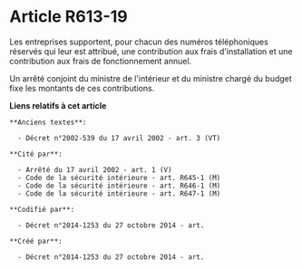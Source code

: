 # Article R613-19

Les entreprises supportent, pour chacun des numéros téléphoniques réservés qui leur est attribué, une contribution aux frais
d'installation et une contribution aux frais de fonctionnement annuel.

Un arrêté conjoint du ministre de l'intérieur et du ministre chargé du budget fixe les montants de ces contributions.

**Liens relatifs à cet article**

	**Anciens textes**:

	  - Décret n°2002-539 du 17 avril 2002 - art. 3 (VT)

	**Cité par**:

	  - Arrêté du 17 avril 2002 - art. 1 (V)
	  - Code de la sécurité intérieure - art. R645-1 (M)
	  - Code de la sécurité intérieure - art. R646-1 (M)
	  - Code de la sécurité intérieure - art. R647-1 (M)

	**Codifié par**:

	  - Décret n°2014-1253 du 27 octobre 2014 - art.

	**Créé par**:

	  - Décret n°2014-1253 du 27 octobre 2014 - art.
